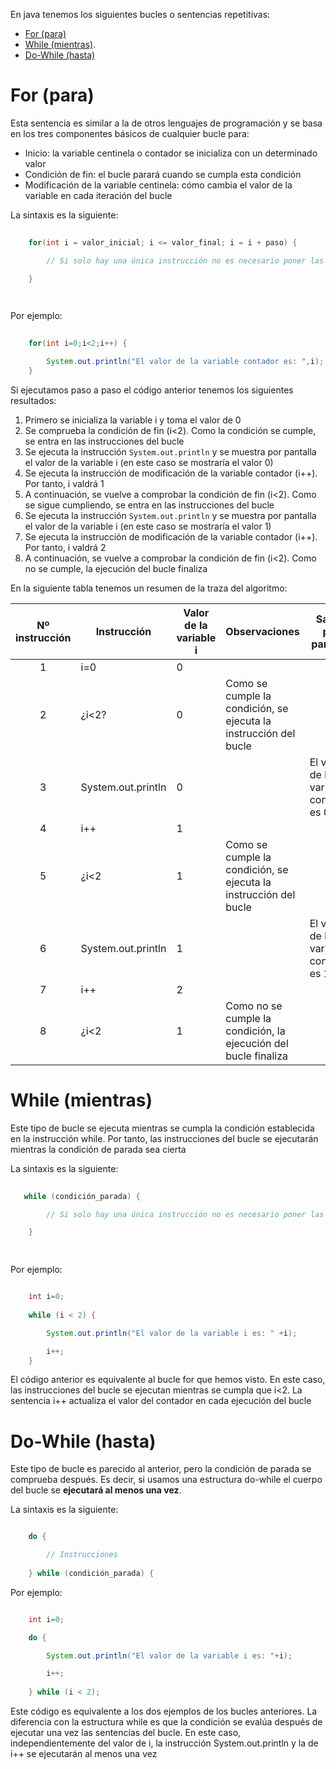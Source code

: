 En java tenemos los siguientes bucles o sentencias repetitivas:

- [For (para)](#for)
- [While (mientras)](#while). 
- [Do-While (hasta)](#dowhile)



# For (para) <a name="for"></a>

Esta sentencia es similar a la de otros lenguajes de programación y se basa en los tres componentes básicos de cualquier bucle para: 
- Inicio: la variable centinela o contador se inicializa con un determinado valor
- Condición de fin: el bucle parará cuando se cumpla esta condición
- Modificación de la variable centinela: cómo cambia el valor de la variable en cada iteración del bucle

La sintaxis es la siguiente: 

```java
    
    for(int i = valor_inicial; i <= valor_final; i = i + paso) {

        // Si solo hay una única instrucción no es necesario poner las llaves {}

    }

   
```


Por ejemplo:

```java
    
    for(int i=0;i<2;i++) {

        System.out.println("El valor de la variable contador es: ",i);
    }

```

Si ejecutamos paso a paso el código anterior tenemos los siguientes resultados: 

1. Primero se inicializa la variable i y toma el valor de 0
2. Se comprueba la condición de fin (i<2). Como la condición se cumple, se entra en las instrucciones del bucle
3. Se ejecuta la instrucción ```System.out.println``` y se muestra por pantalla el valor de la variable i (en este caso se mostraría el valor 0)
4. Se ejecuta la instrucción de modificación de la variable contador (i++). Por tanto, i valdrá 1
5. A continuación, se vuelve a comprobar la condición de fin (i<2). Como se sigue cumpliendo, se entra en las instrucciones del bucle
6. Se ejecuta la instrucción ```System.out.println``` y se muestra por pantalla el valor de la variable i (en este caso se mostraría el valor 1)
7. Se ejecuta la instrucción de modificación de la variable contador (i++). Por tanto, i valdrá 2
8. A continuación, se vuelve a comprobar la condición de fin (i<2). Como no se cumple, la ejecución del bucle finaliza

En la siguiente tabla tenemos un resumen de la traza del algoritmo: 

| Nº instrucción | Instrucción | Valor de la variable i | Observaciones | Salida por pantalla |
| :---------:|------------ |---------| ---------|---------|
| 1 | i=0 | 0 | | |
| 2 | ¿i<2? | 0 | Como se cumple la condición, se ejecuta la instrucción del bucle| |
| 3 | System.out.println | 0 | | El valor de la variable contador es 0
| 4 | i++ | 1 | ||
| 5 | ¿i<2 | 1 |Como se cumple la condición, se ejecuta la instrucción del bucle| |
| 6 | System.out.println | 1 |  | El valor de la variable contador es 1
| 7 | i++ | 2 | | |
| 8 | ¿i<2 | 1 |Como no se cumple la condición, la ejecución del bucle finaliza| |

# While (mientras) <a name="while"></a>

Este tipo de bucle se ejecuta mientras se cumpla la condición establecida en la instrucción while. Por tanto, las instrucciones del bucle se ejecutarán mientras la condición de parada sea cierta

La sintaxis es la siguiente: 

```java
    
   while (condición_parada) {

        // Si solo hay una única instrucción no es necesario poner las llaves {}

    }

   
```


Por ejemplo:

```java

    int i=0;
    
    while (i < 2) {

        System.out.println("El valor de la variable i es: " +i);

        i++;
    }

```

El código anterior es equivalente al bucle for que hemos visto. En este caso, las instrucciones del bucle se ejecutan mientras se cumpla que i<2. La sentencia i++ actualiza el valor del contador en cada ejecución del bucle

# Do-While (hasta) <a name="dowhile"></a>

Este tipo de bucle es parecido al anterior, pero la condición de parada se comprueba después. Es decir, si usamos una estructura do-while el cuerpo del bucle se **ejecutará al menos una vez**. 

La sintaxis es la siguiente: 

```java

    do {

        // Instrucciones
    
    } while (condición_parada) {

```


Por ejemplo:

```java

    int i=0;

    do {

        System.out.println("El valor de la variable i es: "+i);

        i++;
    
    } while (i < 2);

```
Este código es equivalente a los dos ejemplos de los bucles anteriores. La diferencia con la estructura while es que la condición se evalúa después de ejecutar una vez las sentencias del bucle. En este caso, independientemente del valor de i, la instrucción System.out.println y la de i++ se ejecutarán al menos una vez